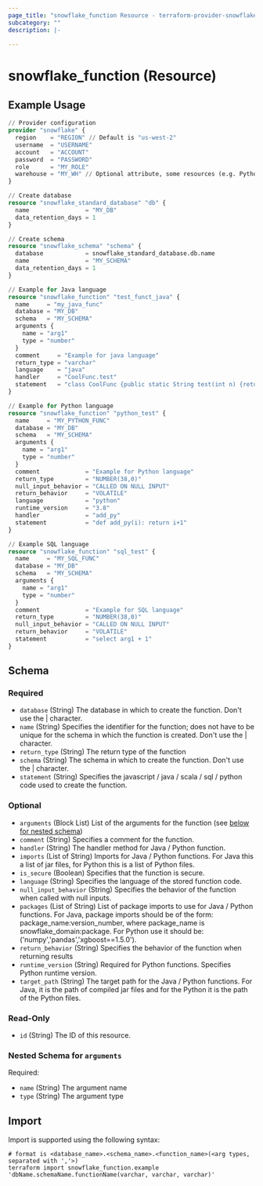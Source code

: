 ```yaml
---
page_title: "snowflake_function Resource - terraform-provider-snowflake"
subcategory: ""
description: |-
  
---
```


# snowflake_function (Resource)



## Example Usage

```terraform
// Provider configuration
provider "snowflake" {
  region    = "REGION" // Default is "us-west-2"
  username  = "USERNAME"
  account   = "ACCOUNT"
  password  = "PASSWORD"
  role      = "MY_ROLE"
  warehouse = "MY_WH" // Optional attribute, some resources (e.g. Python UDFs)' require a warehouse to create and can also be set optionally from the `SNOWFLAKE_WAREHOUSE` environment variable
}

// Create database
resource "snowflake_standard_database" "db" {
  name                = "MY_DB"
  data_retention_days = 1
}

// Create schema
resource "snowflake_schema" "schema" {
  database            = snowflake_standard_database.db.name
  name                = "MY_SCHEMA"
  data_retention_days = 1
}

// Example for Java language
resource "snowflake_function" "test_funct_java" {
  name     = "my_java_func"
  database = "MY_DB"
  schema   = "MY_SCHEMA"
  arguments {
    name = "arg1"
    type = "number"
  }
  comment     = "Example for java language"
  return_type = "varchar"
  language    = "java"
  handler     = "CoolFunc.test"
  statement   = "class CoolFunc {public static String test(int n) {return \"hello!\";}}"
}

// Example for Python language
resource "snowflake_function" "python_test" {
  name     = "MY_PYTHON_FUNC"
  database = "MY_DB"
  schema   = "MY_SCHEMA"
  arguments {
    name = "arg1"
    type = "number"
  }
  comment             = "Example for Python language"
  return_type         = "NUMBER(38,0)"
  null_input_behavior = "CALLED ON NULL INPUT"
  return_behavior     = "VOLATILE"
  language            = "python"
  runtime_version     = "3.8"
  handler             = "add_py"
  statement           = "def add_py(i): return i+1"
}

// Example SQL language
resource "snowflake_function" "sql_test" {
  name     = "MY_SQL_FUNC"
  database = "MY_DB"
  schema   = "MY_SCHEMA"
  arguments {
    name = "arg1"
    type = "number"
  }
  comment             = "Example for SQL language"
  return_type         = "NUMBER(38,0)"
  null_input_behavior = "CALLED ON NULL INPUT"
  return_behavior     = "VOLATILE"
  statement           = "select arg1 + 1"
}
```

<!-- schema generated by tfplugindocs -->
## Schema

### Required

- `database` (String) The database in which to create the function. Don't use the | character.
- `name` (String) Specifies the identifier for the function; does not have to be unique for the schema in which the function is created. Don't use the | character.
- `return_type` (String) The return type of the function
- `schema` (String) The schema in which to create the function. Don't use the | character.
- `statement` (String) Specifies the javascript / java / scala / sql / python code used to create the function.

### Optional

- `arguments` (Block List) List of the arguments for the function (see [below for nested schema](#nestedblock--arguments))
- `comment` (String) Specifies a comment for the function.
- `handler` (String) The handler method for Java / Python function.
- `imports` (List of String) Imports for Java / Python functions. For Java this a list of jar files, for Python this is a list of Python files.
- `is_secure` (Boolean) Specifies that the function is secure.
- `language` (String) Specifies the language of the stored function code.
- `null_input_behavior` (String) Specifies the behavior of the function when called with null inputs.
- `packages` (List of String) List of package imports to use for Java / Python functions. For Java, package imports should be of the form: package_name:version_number, where package_name is snowflake_domain:package. For Python use it should be: ('numpy','pandas','xgboost==1.5.0').
- `return_behavior` (String) Specifies the behavior of the function when returning results
- `runtime_version` (String) Required for Python functions. Specifies Python runtime version.
- `target_path` (String) The target path for the Java / Python functions. For Java, it is the path of compiled jar files and for the Python it is the path of the Python files.

### Read-Only

- `id` (String) The ID of this resource.

<a id="nestedblock--arguments"></a>
### Nested Schema for `arguments`

Required:

- `name` (String) The argument name
- `type` (String) The argument type

## Import

Import is supported using the following syntax:

```shell
# format is <database_name>.<schema_name>.<function_name>(<arg types, separated with ','>)
terraform import snowflake_function.example 'dbName.schemaName.functionName(varchar, varchar, varchar)'
```
